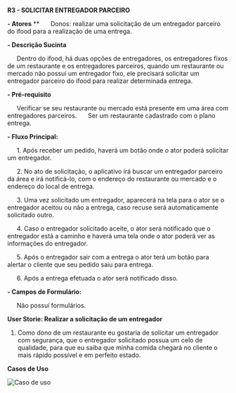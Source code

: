 ﻿**R3 - SOLICITAR ENTREGADOR PARCEIRO**

**- Atores**
**
`	`Donos: realizar uma solicitação de um entregador parceiro do ifood para a realização de uma entrega.

**- Descrição Sucinta** 

`	`Dentro do ifood, há duas opções de entregadores, os entregadores fixos de um restaurante e os entregadores parceiros, quando um restaurante ou mercado não possuí um entregador fixo, ele precisará solicitar um entregador parceiro do ifood para realizar determinada entrega.

**- Pré-requisito**

`	`Verificar se seu restaurante ou mercado está presente em uma área com entregadores parceiros.
`	`Ser um restaurante cadastrado com o plano entrega.

**- Fluxo Principal:** 

`	`1. Após receber um pedido, haverá um botão onde o ator poderá solicitar um entregador.

`	`2. No ato de solicitação, o aplicativo irá buscar um entregador parceiro da área e irá notificá-lo, com o endereço do restaurante ou mercado e o endereço do local de entrega.

`	`3. Uma vez solicitado um entregador, aparecerá na tela para o ator se o entregador aceitou ou não a entrega, caso recuse será automaticamente solicitado outro.

`	`4. Caso o entregador solicitado aceite, o ator será notificado que o entregador está a caminho e haverá uma tela onde o ator poderá ver as informações do entregador.

`	`5. Após o entregador sair com a entrega o ator terá um botão para alertar o cliente que seu pedido saiu para entrega.

`	`6. Após a entrega efetuada o ator será notificado disso.

**- Campos de Formulário:**

`	`Não possuí formulários.


**User Storie: Realizar a solicitação de um entregador**

1. Como dono de um restaurante eu gostaria de solicitar um entregador com segurança, que o entregador solicitado possua um celo de qualidade, para que eu saiba que minha comida chegará no cliente o mais rápido possível e em perfeito estado.

**Casos de Uso**

![Caso de uso](https://i.imgur.com/XcbFLw4.png)




